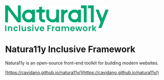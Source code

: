 ![Naturally Inclusive Framework Logo](./images/naturally-logo-color.svg)

# Natura11y Inclusive Framework

Natura11y is an open-source front-end toolkit for building modern websites.

[https://cavidano.github.io/natura11y/](https://cavidano.github.io/natura11y/)
